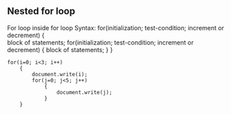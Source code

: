Nested for loop
---------------
For loop inside for loop
Syntax:
    for(initialization; test-condition; increment or decrement)
        {   
            block of statements;
            for(initialization; test-condition; increment or decrement)
                {
                    block of statements;
                }
        }

    for(i=0; i<3; i++)
        {   
            document.write(i);
            for(j=0; j<5; j++)
                {
                    document.write(j);
                }
        }